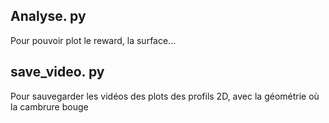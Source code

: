 ## Analyse. py

Pour pouvoir plot le reward, la surface...


## save_video. py

Pour sauvegarder les vidéos des plots des profils 2D, avec la géométrie où la cambrure bouge 



